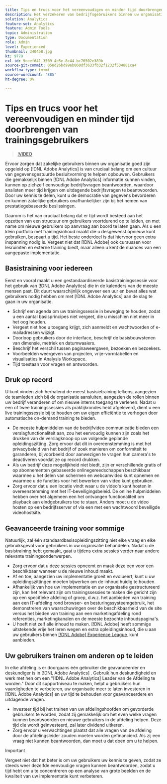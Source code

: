 ```yaml
---
title: Tips en trucs voor het vereenvoudigen en minder tijd doorbrengen van trainingsgebruikers
description: Het verzekeren van bedrijfsgebruikers binnen uw organisatie is goed-opgeleid op  [!DNL Adobe Analytics]  essentieel om een cultuur van gegeven-gedreven besluitvorming te helpen bouwen. De gebruikers die informatie binnen  [!DNL Adobe Analytics]  gemakkelijk kunnen vinden kunnen eenvoudige bedrijfsvragen op hun antwoorden, die meer tijd voor analisten toestaan om uitdagende bedrijfsvragen te beantwoorden. Door uw kennis te delen, kunt u de democratie van gegevens bevorderen en kunnen zakelijke gebruikers onafhankelijker zijn bij het nemen van prestatiegebaseerde beslissingen.
solution: Analytics
feature-set: Analytics
feature: Admin Tools
topic: Administration
type: Documentation
role: Admin
level: Experienced
thumbnail: 340458.jpg
kt: 9779
exl-id: 9ceef641-3509-4e5e-8c44-bc76502e389b
source-git-commit: 058d26bd99ab060df3633fb32f1232f534881ca4
workflow-type: tm+mt
source-wordcount: '885'
ht-degree: 0%

---
```


# Tips en trucs voor het vereenvoudigen en minder tijd doorbrengen van trainingsgebruikers

>[!VIDEO](https://video.tv.adobe.com/v/340458/?quality=12&learn=on)

Ervoor zorgen dat zakelijke gebruikers binnen uw organisatie goed zijn opgeleid op [!DNL Adobe Analytics] is van cruciaal belang om een cultuur van gegevensgestuurde besluitvorming te helpen opbouwen. Gebruikers die gemakkelijk binnen [!DNL Adobe Analytics] informatie kunnen vinden, kunnen op zichzelf eenvoudige bedrijfsvragen beantwoorden, waardoor analisten meer tijd krijgen om uitdagende bedrijfsvragen te beantwoorden. Door uw kennis te delen, kunt u de democratie van gegevens bevorderen en kunnen zakelijke gebruikers onafhankelijker zijn bij het nemen van prestatiegebaseerde beslissingen.

Daarom is het van cruciaal belang dat er tijd wordt besteed aan het opzetten van een structuur om gebruikers voortdurend op te leiden, en met name om nieuwe gebruikers op aanvraag aan boord te laten gaan. Als u een klein portfolio met trainingsinhoud maakt die u desgewenst opnieuw kunt gebruiken, bespaart u tijd. Het beste onderdeel is dat hiervoor geen extra inspanning nodig is. Vergeet niet dat [!DNL Adobe] ook cursussen voor lesruimten en externe training biedt, maar alleen u kent de nuances van een aangepaste implementatie.


## Basistraining voor iedereen

Eerst en vooral maakt u een gestandaardiseerde basistrainingssessie voor het gebruik van [!DNL Adobe Analytics] die in de kalenders van de meeste mensen past. Dit duurt waarschijnlijk ongeveer een uur en bevat alles wat gebruikers nodig hebben om met [!DNL Adobe Analytics] aan de slag te gaan in uw organisatie.

* Schrijf een agenda om uw trainingssessie in beweging te houden, zodat u een aantal basisprincipes niet vergeet, die u misschien niet meer in het oog houden.
* Vergeet niet hoe u toegang krijgt, zich aanmeldt en wachtwoorden of e-mailadressen wijzigt.
* Doorloop gebruikers door de interface, beschrijf de basisbouwstenen van dimensie, metriek en datumwaaiers.
* Beschrijf het verschil tussen paginaweergaven, bezoeken en bezoekers.
* Voorbeelden weergeven van projecten, vrije-vormtabellen en visualisaties in Analysis Workspace.
* Tijd toestaan voor vragen en antwoorden.

## Druk op record

U kunt vinden zich herhalend de meest basisietraining telkens, aangezien de teamleden zich bij de organisatie aansluiten, aangezien de rollen binnen uw bedrijf veranderen of om nieuwe interns toegang te verlenen. Nadat u een of twee trainingssessies als praktijkrondes hebt afgeleverd, dient u een live trainingssessie bij te houden om uw eigen efficiëntie te verhogen door automatische on-demand training te bieden.

* De meeste hulpmiddelen van de bedrijfvideo communicatie bieden een verslagfunctionaliteit aan, zou het eenvoudig kunnen zijn zoals het drukken van de verslagknoop op uw volgende geplande opleidingszitting. Zorg ervoor dat dit in overeenstemming is met het privacybeleid van het bedrijf of zoek manieren om conformiteit te garanderen, bijvoorbeeld door aanwezigen te vragen hun camera&#39;s te deactiveren voordat ze op record drukken.
* Als uw bedrijf deze mogelijkheid niet biedt, zijn er verschillende gratis of op abonnementen gebaseerde onlinegereedschappen beschikbaar waarmee u het delen van schermen en webcamvideo kunt opnemen en waarmee u de functies voor het bewerken van video kunt gebruiken.
* Zorg ervoor dat u een locatie vindt waar u de video&#39;s kunt hosten in overeenstemming met het IT-beveiligingsbeleid. De online hulpmiddelen hebben over het algemeen een het ontvangen functionaliteit om playback aan eindgebruikers toe te staan. Anders moet u de video hosten op een bedrijfsserver of via een met een wachtwoord beveiligde videohostsite.

## Geavanceerde training voor sommige

Natuurlijk, zal één standaardbasisopleidingszitting niet elke vraag en elke gebruiksgeval voor gebruikers in uw organisatie behandelen. Nadat u de basistraining hebt gemaakt, gaat u tijdens extra sessies verder naar andere relevante trainingsonderwerpen.

* Zorg ervoor dat u deze sessies opneemt en maak deze een voor een beschikbaar wanneer u de nieuwe inhoud maakt.
* Af en toe, aangezien uw implementatie groeit en evolueert, kunt u uw opleidingszittingen moeten bijwerken om de inhoud huidig te houden.
* Afhankelijk van hoe uw implementatie en uw organisatie gestructureerd zijn, kan het relevant zijn om trainingssessies te maken die gericht zijn op een specifieke afdeling of groep, d.w.z. het aanbieden van training aan een IT-afdeling rond browser- en besturingssysteemgebruik, het demonstreren van waarschuwingen over de beschikbaarheid van de site versus het bieden van training aan een marketingafdeling rond referenties, marketingkanalen en de meeste bezochte inhoudspagina&#39;s.
* U hoeft niet zelf alle inhoud te maken. [!DNL Adobe] heeft sommige uitstekende vrije het leren wegen en extra opleidingsinhoud, die u aan uw gebruikers binnen [[!DNL Adobe]  Experience League &#x200B;](https://experienceleague.adobe.com/docs/analytics.html?lang=nl) kunt aanbieden.



## Uw gebruikers trainen om anderen op te leiden

In elke afdeling is er doorgaans één gebruiker die geavanceerder en deskundiger is in [!DNL Adobe Analytics] . Gebruik hun deskundigheid en werk met hen om een &quot;[!DNL Adobe Analytics] Leader van de Afdeling te worden.&quot; Door dit supportniveau te maken, helpt u gebruikers hun vaardigheden te verbeteren, uw organisatie meer te laten investeren in [!DNL Adobe Analytics] en uw tijd te behouden voor geavanceerdere en uitdagende vragen.

* Investeer tijd bij het trainen van uw afdelingshoofden om gevorderde gebruikers te worden, zodat zij gemakkelijk om het even welke vragen kunnen beantwoorden en nieuwe gebruikers in de afdeling helpen. Deze tijd die wordt geïnvesteerd, zal later dividend uitkeren.
* Zorg ervoor u verwachtingen plaatst dat alle vragen van de afdeling door de afdelingsleider zouden moeten worden gefinancierd. Als zij een vraag niet kunnen beantwoorden, dan moet u dat doen om u te helpen.

>[!IMPORTANT]
>
>Vergeet niet dat het beter is om uw gebruikers uw kennis te geven, zodat ze steeds weer dezelfde eenvoudige vragen kunnen beantwoorden, zodat u tijd hebt om u te concentreren op een analyse van grote beelden en de kwaliteit van uw implementatie kunt verbeteren.
